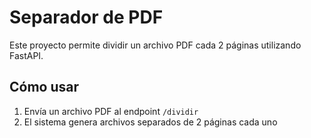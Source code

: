# Separador de PDF

Este proyecto permite dividir un archivo PDF cada 2 páginas utilizando FastAPI.

## Cómo usar

1. Envía un archivo PDF al endpoint `/dividir`
2. El sistema genera archivos separados de 2 páginas cada uno
